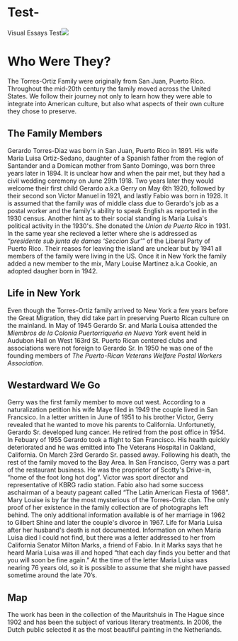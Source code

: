 # Test-
Visual Essays Test<a href="https://juncture-digital.org"><img src="https://juncture-digital.org/images/ve-button.png"></a>

<param ve-config 
       title="The Torres-Ortiz Family"
       author="Natalie Saldarriaga"
       banner="https://raicesculturalcenter.org/wp-content/uploads/2023/01/Torres-Ortiz-Family-1-scaled.jpeg" 
       layout="vertical">

<!-- Entities discussed throughout the essay are typically defined before the essay text and
     are thus available in all text.  Entity identifiers (QIDs) can be found in either
     Wikipedia or Wikidata (https://www.wikidata.org)> -->
<param ve-entity eid="Q185372"> <!-- Girl with a Pearl Earring painting -->
<param ve-entity eid="Q41264"> <!-- Johannes Vermeer -->
<param ve-entity eid="Q221092"> <!-- Mauritshuis -->
<param ve-entity eid="Q36600"> <!-- The Hague -->

# Who Were They?

The Torres-Ortiz Family were originally from San Juan, Puerto Rico. Throughout the mid-20th century the family moved across the United States. We follow their journey not only to learn how they were able to integrate into American culture, but also what aspects of their own culture they chose to preserve. 
<param ve-image 
       label="Gerardo Sr., María Luisa, & Cookie" 
       description="Gerardo Sr., María Luisa, & Cookie." 
       license="public domain" 
       url="https://raicesculturalcenter.org/wp-content/uploads/2023/01/Gerardo-in-NY-scaled.jpeg">
 
## The Family Members

Gerardo Torres-Diaz was born in San Juan, Puerto Rico in 1891. His wife Maria Luisa Ortiz-Sedano, daughter of a Spanish father from the region of Santander and a Domican mother from Santo Domingo, was born three years later in 1894. It is unclear how and when the pair met, but they had a civil wedding ceremony on June 29th 1918. Two years later they would welcome their first child Gerardo a.k.a Gerry on May 6th 1920, followed by their second son Victor Manuel in 1921, and lastly Fabio was born in 1928. It is assumed that the family was of middle class due to Gerardo's job as a postal worker and the family's ability to speak English as reported in the 1930 census. Another hint as to their social standing is Maria Luisa's political activity in the 1930's. She donated the _Union de Puerto Rico_ in 1931. In the same year she recieved a letter where she is addressed as _“presidente sub junta de damas ‘Seccion Sur’”_ of the Liberal Party of Puerto Rico. Their reasos for leaving the island are unclear but by 1941 all members of the family were living in the US. Once it in New York the family added a new member to the mix, Mary Louise Martinez a.k.a Cookie, an adopted daugher born in 1942.  
<param ve-image 
       label="A young Gerardo Sr." 
       description="A young Gerardo Sr." 
       license="public domain" 
       url="https://raicesculturalcenter.org/wp-content/uploads/2023/01/Gerardo-Torres-Sr-scaled.jpeg">
 
 ## Life in New York
 
Even though the Torres-Ortiz family arrived to New York a few years before the Great Migration, they did take part in preserving Puerto Rican culture on the mainland. In May of 1945 Gerardo Sr. and Maria Louisa attended the _Miembros de la Colonia Puertorriqueña en Nueva York_ event held in Audubon Hall on West 163rd St. Puerto Rican centered clubs and associations were not foreign to Gerardo Sr. In 1950 he was one of the founding members of _The Puerto-Rican Veterans Welfare Postal Workers Association_.
<param ve-image 
       label="The Family on a rooftop" 
       description="The Family on a rooftop" 
       license="public domain" 
       url="https://raicesculturalcenter.org/wp-content/uploads/2023/01/Gerado-family.jpeg">
       
## Westardward We Go

Gerry was the first family member to move out west. According to a naturalization petition his wife Maye filed in 1949 the couple lived in San Francsico. In a letter written in June of 1951 to his brother Victor, Gerry revealed that he wanted to move his parents to California. Unfortunetly, Gerardo Sr. developed lung cancer. He retired from the post office in 1954. In Febuary of 1955 Gerardo took a flight to San Francisco. His health quickly deteriorated and he was emitted into The Veterans Hospital in Oakland, California. On March 23rd Gerardo Sr. passed away. Following his death, the rest of the family moved to the Bay Area. In San Francisco, Gerry was a part of the restaurant business. He was the proprietor of Scotty's Drive-in, “home of the foot long hot dog”. Victor was sport director and representative of KBRG radio station. Fabio also had some success aschairman of a beauty pageant called “The Latin American Fiesta of 1968”. Mary Louise is by far the most mysterious of the Torres-Ortiz clan. The only proof of her existence in the family collection are of photographs left behind. The only additional information available is of her marriage in 1962 to Gilbert Shine and later the couple's divorce in 1967. Life for Maria Luisa after her husband's death is not documented. Information on when Maria Luisa died I could not find, but there was a letter addressed to her from California Senator Milton Marks, a friend of Fabio. In it Marks says that he heard Maria Luisa was ill and hoped “that each day finds you better and that you will soon be fine again.” At the time of the letter Maria Luisa was nearing 76 years old, so it is possible to assume that she might have passed sometime around the late 70’s.    
<param ve-image 
       label="Fabio" 
       description="Fabio" 
       license="public domain" 
       url="https://raicesculturalcenter.org/wp-content/uploads/2023/01/Fabio-Torres-Ortiz-2-scaled.jpeg">
      
      
## Map

The work has been in the collection of the Mauritshuis in The Hague since 1902 and has been the subject of various 
literary treatments. In 2006, the Dutch public selected it as the most beautiful painting in the Netherlands.



